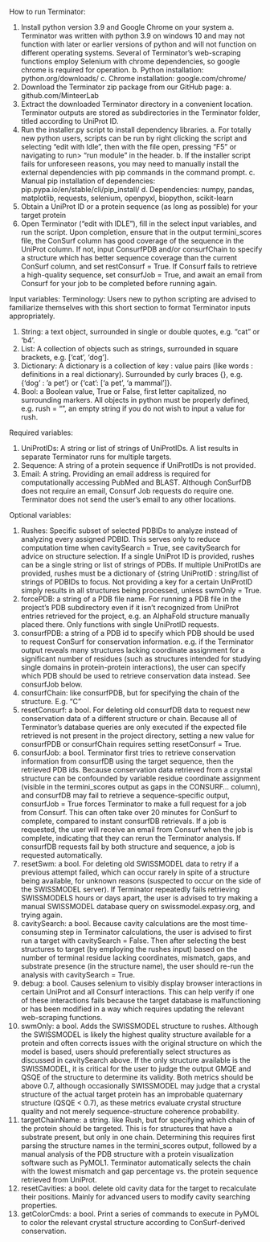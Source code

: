 How to run Terminator:
1.	Install python version 3.9 and Google Chrome on your system
a.	Terminator was written with python 3.9 on windows 10 and may not function with later or earlier versions of python and will not function on different operating systems. Several of Terminator’s web-scraping functions employ Selenium with chrome dependencies, so google chrome is required for operation.
b.	Python installation: python.org/downloads/
c.	Chrome installation: google.com/chrome/
2.	Download the Terminator zip package from our GitHub page:
a.	github.com/MinteerLab
3.	Extract the downloaded Terminator directory in a convenient location. Terminator outputs are stored as subdirectories in the Terminator folder, titled according to UniProt ID.
4.	Run the installer.py script to install dependency libraries. 
a.	For totally new python users, scripts can be run by right clicking the script and selecting “edit with Idle”, then with the file open, pressing “F5” or navigating to run> “run module” in the header.
b.	If the installer script fails for unforeseen reasons, you may need to manually install the external dependencies with pip commands in the command prompt.
c.	Manual pip installation of dependencies: pip.pypa.io/en/stable/cli/pip_install/
d.	Dependencies: numpy, pandas, matplotlib, requests, selenium, openpyxl, biopython, scikit-learn
5.	Obtain a UniProt ID or a protein sequence (as long as possible) for your target protein
6.	Open Terminator (“edit with IDLE”), fill in the select input variables, and run the script. Upon completion, ensure that in the output termini_scores file, the ConSurf column has good coverage of the sequence in the UniProt column. If not, input ConsurfPDB and/or consurfChain to specify a structure which has better sequence coverage than the current ConSurf column, and set restConsurf = True. If Consurf fails to retrieve a high-quality sequence, set consurfJob = True, and await an email from Consurf for your job to be completed before running again. 



Input variables:
Terminology:
Users new to python scripting are advised to familiarize themselves with this short section to format Terminator inputs appropriately. 
1.	String: 	a text object, surrounded in single or double quotes, e.g. “cat” or ‘b4’.
2.	List: 	A collection of objects such as strings, surrounded in square brackets, e.g. [‘cat’, ‘dog’]. 
3.	Dictionary:	A dictionary is a collection of key : value pairs (like words : definitions in a real dictionary). Surrounded by curly braces {}, e.g. {‘dog’ : ’a pet’} or {‘cat’: [‘a pet’, ‘a mammal’]}.  
4.	Bool: 	a Boolean value, True or False, first letter capitalized, no surrounding markers.
All objects in python must be properly defined, e.g. rush = “”, an empty string if you do not wish to input a value for rush.

Required variables:
1.	UniProtIDs: A string or list of strings of UniProtIDs. A list results in separate Terminator runs for multiple targets.
2.	Sequence:	A string of a protein sequence if UniProtIDs is not provided.
3.	Email: 	A string. Providing an email address is required for computationally accessing PubMed and BLAST. Although ConSurfDB does not require an email, Consurf Job requests do require one. Terminator does not send the user’s email to any other locations.

Optional variables:
1.	Rushes: 		Specific subset of selected PDBIDs to analyze instead of analyzing every assigned PDBID. This serves only to reduce computation time when cavitySearch = True, see cavitySearch for advice on structure selection.
If a single UniProt ID is provided, rushes can be a single string or list of strings of PDBs. 
If multiple UniProtIDs are provided, rushes must be a dictionary of {string UniProtID : string/list of strings of PDBIDs to focus. Not providing a key for a certain UniProtID simply results in all structures being processed, unless swmOnly = True.
2.	forcePDB:     	a string of a PDB file name. For running a PDB file in the project’s PDB subdirectory even if it isn’t recognized from UniProt entries retrieved for the project, e.g. an AlphaFold structure manually placed there. Only functions with single UniProtID requests. 
3.	consurfPDB:   	a string of a PDB id to specify which PDB should be used to request ConSurf for conservation information. e.g. if the Terminator output reveals many structures lacking coordinate assignment for a significant number of residues (such as structures intended for studying single domains in protein-protein interactions), the user can specify which PDB should be used to retrieve conservation data instead. See consurfJob below. 
4.	consurfChain:  	like consurfPDB, but for specifying the chain of the structure. E.g. “C”
5.	resetConsurf:  	a bool. For deleting old consurfDB data to request new conservation data of a different structure or chain. Because all of Terminator’s database queries are only executed if the expected file retrieved is not present in the project directory, setting a new value for consurfPDB or consurfChain requires setting resetConsurf = True.
6.	consurfJob:    	a bool. Terminator first tries to retrieve conservation information from consurfDB using the target sequence, then the retrieved PDB ids. Because conservation data retrieved from a crystal structure can be confounded by variable residue coordinate assignment (visible in the termini_scores output as gaps in the CONSURF… column), and consurfDB may fail to retrieve a sequence-specific output, consurfJob = True forces Terminator to make a full request for a job from Consurf. This can often take over 20 minutes for ConSurf to complete, compared to instant consurfDB retrievals. If a job is requested, the user will receive an email from Consurf when the job is complete, indicating that they can rerun the Terminator analysis. If consurfDB requests fail by both structure and sequence, a job is requested automatically.
7.	resetSwm:      	a bool. For deleting old SWISSMODEL data to retry if a previous attempt failed, which can occur rarely in spite of a structure being available, for unknown reasons (suspected to occur on the side of the SWISSMODEL server). If Terminator repeatedly fails retrieving SWISSMODELS hours or days apart, the user is advised to try making a manual SWISSMODEL database query on swissmodel.expasy.org, and trying again.
8.	cavitySearch:	a bool. Because cavity calculations are the most time-consuming step in Terminator calculations, the user is advised to first run a target with cavitySearch = False. Then after selecting the best structures to target (by employing the rushes input) based on the number of terminal residue lacking coordinates, mismatch, gaps, and substrate presence (in the structure name), the user should re-run the analysis with cavitySearch = True.
9.	debug:        	a bool. Causes selenium to visibly display browser interactions in certain UniProt and all Consurf interactions. This can help verify if one of these interactions fails because the target database is malfunctioning or has been modified in a way which requires updating the relevant web-scraping functions.
10.	swmOnly: 		a bool. Adds the SWISSMODEL structure to rushes. Although the SWISSMODEL is likely the highest quality structure available for a protein and often corrects issues with the original structure on which the model is based, users should preferentially select structures as discussed in cavitySearch above. If the only structure available is the SWISSMODEL, it is critical for the user to judge the output GMQE and QSQE of the structure to determine its validity. Both metrics should be above 0.7, although occasionally SWISSMODEL may judge that a crystal structure of the actual target protein has an improbable quaternary structure (QSQE < 0.7), as these metrics evaluate crystal structure quality and not merely sequence-structure coherence probability.
11.	targetChainName: a string. like Rush, but for specifying which chain of the protein should be targeted. This is for structures that have a substrate present, but only in one chain. Determining this requires first parsing the structure names in the termini_scores output, followed by a manual analysis of the PDB structure with a protein visualization software such as PyMOL1. Terminator automatically selects the chain with the lowest mismatch and gap percentage vs. the protein sequence retrieved from UniProt.
12.	resetCavities: 	a bool. delete old cavity data for the target to recalculate their positions. Mainly for advanced users to modify cavity searching properties.
13.	getColorCmds: 	a bool. Print a series of commands to execute in PyMOL to color the relevant crystal structure according to ConSurf-derived conservation.
